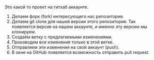 Это какой то проект на гитхаб аккаунте.


1. Делаем форк (fork) интересующего нас репозитория.
2. Делаем git clone для нашей версии этого репозитория. Так появляется версия на нашем
аккаунте, и именно эту версию мы клонируем.
3. Создаём ветку с предлагаемыми изменениями.
4. Производим все изменения только в этой ветке.
5. Отправляем эти изменения на свой аккаунт (push).
6. В окне на GitHub появляется возможность отправить pull request.